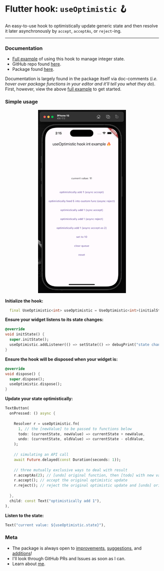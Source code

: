 # Flutter hook: `useOptimistic` 🪝

An easy-to-use hook to optimistically update generic state and then resolve it later asynchronously by `accept`, `acceptAs`, or `reject`-ing.

----

### Documentation

- [Full example](https://pub.dev/packages/use_optimistic/example) of using this hook to manage integer state.
- GitHub repo found [here](https://github.com/mattrltrent/use_optimistic).
- Package found [here](https://pub.dev/packages/use_optimistic).

Documentation is largely found in the package itself via doc-comments (*i.e. hover over package functions in your editor and it'll tell you what they do*). First, however, view the above [full example](https://pub.dev/packages/use_optimistic/example) to get started.

### Simple usage

<p align="center">
  <img src="https://github.com/mattrltrent/use_optimistic/blob/main/assets/demo.png?raw=true" style="height: 600px;" alt="demo image" />
</p>

**Initialize the hook:**

```dart
  final UseOptimistic<int> useOptimistic = UseOptimistic<int>(initialState: 0)
```

**Ensure your widget listens to its state changes:**

```dart
@override
void initState() {
  super.initState();
  useOptimistic.addListener(() => setState(() => debugPrint("state changed to: ${useOptimistic.state}")));
}
```

**Ensure the hook will be disposed when your widget is:**

```dart
@override
void dispose() {
  super.dispose();
  useOptimistic.dispose();
}
```

**Update your state optimistically:**

```dart
TextButton(
  onPressed: () async {

    Resolver r = useOptimistic.fn(
      1, // the [newValue] to be passed to functions below
      todo: (currentState, newValue) => currentState + newValue,
      undo: (currentState, oldValue) => currentState - oldValue,
    );

    // simulating an API call
    await Future.delayed(const Duration(seconds: 1));

    // three mutually exclusive ways to deal with result
    r.acceptAs(2); // [undo] original function, then [todo] with new value
    r.accept(); // accept the original optimistic update
    r.reject(); // reject the original optimistic update and [undo] original function

  },
  child: const Text("optimistically add 1"),
),
```

**Listen to the state:**

```dart
Text("current value: ${useOptimistic.state}"),
```

### Meta

- The package is always open to [improvements](https://github.com/mattrltrent/use_optimistic/issues), [suggestions](mailto:me@matthewtrent.me), and [additions](https://github.com/mattrltrent/use_optimistic/pulls)!
- I'll look through GitHub PRs and Issues as soon as I can.
- Learn about [me](https://matthewtrent.me).